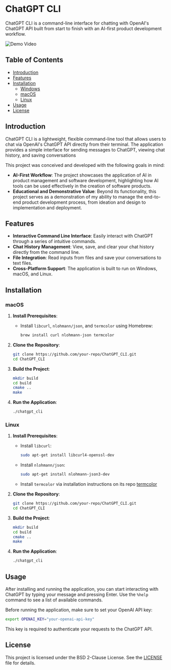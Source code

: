 # ChatGPT CLI

ChatGPT CLI is a command-line interface for chatting with OpenAI's ChatGPT API built from start to finish with an AI-first product development workflow.

![Demo Video](assets/demo.apng)

## Table of Contents

- [Introduction](#introduction)
- [Features](#features)
- [Installation](#installation)
  - [Windows](#windows)
  - [macOS](#macos)
  - [Linux](#linux)
- [Usage](#usage)
- [License](#license)

## Introduction

ChatGPT CLI is a lightweight, flexible command-line tool that allows users to chat via OpenAI's ChatGPT API directly from their terminal. The application provides a simple interface for sending messages to ChatGPT, viewing chat history, and saving conversations

This project was conceived and developed with the following goals in mind:
- **AI-First Workflow**: The project showcases the application of AI in product management and software development, highlighting how AI tools can be used effectively in the creation of software products.
- **Educational and Demonstrative Value**: Beyond its functionality, this project serves as a demonstration of my ability to manage the end-to-end product development process, from ideation and design to implementation and deployment.

## Features

- **Interactive Command Line Interface**: Easily interact with ChatGPT through a series of intuitive commands.
- **Chat History Management**: View, save, and clear your chat history directly from the command line.
- **File Integration**: Read inputs from files and save your conversations to text files.
- **Cross-Platform Support**: The application is built to run on Windows, macOS, and Linux.

## Installation

### macOS

1. **Install Prerequisites**:
   - Install `libcurl`, `nlohmann/json`, and `termcolor` using Homebrew:
     ```sh
     brew install curl nlohmann-json termcolor
     ```

2. **Clone the Repository**:
   ```sh
   git clone https://github.com/your-repo/ChatGPT_CLI.git
   cd ChatGPT_CLI
   ```

3. **Build the Project**:
   ```sh
   mkdir build
   cd build
   cmake ..
   make
   ```

4. **Run the Application**:
   ```sh
   ./chatgpt_cli
   ```

### Linux

1. **Install Prerequisites**:
   - Install `libcurl`:
     ```sh
     sudo apt-get install libcurl4-openssl-dev
     ```
   - Install `nlohmann/json`:
     ```sh
     sudo apt-get install nlohmann-json3-dev
     ```
   - Install `termcolor` via installation instructions on its repo [termcolor](https://github.com/ikalnytskyi/termcolor) 

2. **Clone the Repository**:
   ```sh
   git clone https://github.com/your-repo/ChatGPT_CLI.git
   cd ChatGPT_CLI
   ```

3. **Build the Project**:
   ```sh
   mkdir build
   cd build
   cmake ..
   make
   ```

4. **Run the Application**:
   ```sh
   ./chatgpt_cli
   ```

## Usage

After installing and running the application, you can start interacting with ChatGPT by typing your message and pressing Enter. Use the `%help` command to see a list of available commands.

Before running the application, make sure to set your OpenAI API key:

```sh
export OPENAI_KEY="your-openai-api-key"
```

This key is required to authenticate your requests to the ChatGPT API.

## License

This project is licensed under the BSD 2-Clause License. See the [LICENSE](LICENSE) file for details.
